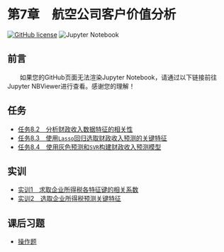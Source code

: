 # 第7章　航空公司客户价值分析

[![GitHub license](https://img.shields.io/github/license/Dragon1573/Revision-3A?label=License)](https://github.com/Dragon1573/Revision-3A/blob/master/LICENSE)
![Jupyter Notebook](https://img.shields.io/badge/Jupyter%20Notebook-Support-informational?logo=jupyter&style=flat)

## 前言

&emsp;&emsp;如果您的GitHub页面无法渲染Jupyter Notebook，请通过以下链接前往Jupyter NBViewer进行查看。感谢您的理解！

## 任务

- [任务8.2　分析财政收入数据特征的相关性](https://nbviewer.jupyter.org/github/Dragon1573/Revision-3A/blob/master/Data_Analysis/Chapter8/Chapter8-2.ipynb)
- [任务8.3　使用`Lasso`回归选取财政收入预测的关键特征](https://nbviewer.jupyter.org/github/Dragon1573/Revision-3A/blob/master/Data_Analysis/Chapter8/Chapter8-3.ipynb)
- [任务8.4　使用灰色预测和`SVR`构建财政收入预测模型](https://nbviewer.jupyter.org/github/Dragon1573/Revision-3A/blob/master/Data_Analysis/Chapter8/Chapter8-4.ipynb)

## 实训

- [实训1　求取企业所得税各特征键的相关系数](https://nbviewer.jupyter.org/github/Dragon1573/Revision-3A/blob/master/Data_Analysis/Chapter8/Train8-1.ipynb)
- [实训2　选取企业所得税预测关键特征](https://nbviewer.jupyter.org/github/Dragon1573/Revision-3A/blob/master/Data_Analysis/Chapter8/Train8-2.ipynb)

## 课后习题

- [操作题](https://nbviewer.jupyter.org/github/Dragon1573/Revision-3A/blob/master/Data_Analysis/Chapter8/Quiz8.ipynb)
